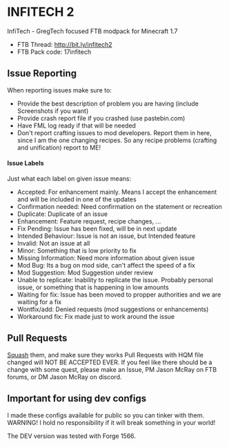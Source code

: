 # INFITECH 2

InfiTech - GregTech focused FTB modpack for Minecraft 1.7


* FTB Thread: http://bit.ly/infitech2
* FTB Pack code: 17infitech

## Issue Reporting
When reporting issues make sure to:
* Provide the best description of problem you are having (include Screenshots if you want)
* Provide crash report file if you crashed (use pastebin.com)
* Have FML log ready if that will be needed
* Don't report crafting issues to mod developers. Report them in here, since I am the one changing recipes. So any recipe problems (crafting and unification) report to ME!

#### Issue Labels
Just what each label on given issue means:
* Accepted: For enhancement mainly. Means I accept the enhancement and will be included in one of the updates
* Confirmation needed: Need confirmation on the statement or recreation
* Duplicate: Duplicate of an issue
* Enhancement: Feature request, recipe changes, ...
* Fix Pending: Issue has been fixed, will be in next update
* Intended Behaviour: Issue is not an issue, but Intended feature
* Invalid: Not an issue at all
* Minor: Something that is low priority to fix
* Missing Information: Need more information about given issue
* Mod Bug: Its a bug on mod side, can't affect the speed of a fix
* Mod Suggestion: Mod Suggestion under review
* Unable to replicate: Inability to replicate the issue. Probably personal issue, or something that is happening in low amounts
* Waiting for fix: Issue has been moved to propper authorities and we are waiting for a fix
* Wontfix/add: Denied requests (mod suggestions or enhancements)
* Workaround fix: Fix made just to work around the issue

## Pull Requests
[Squash](http://gitready.com/advanced/2009/02/10/squashing-commits-with-rebase.html) them, and make sure they works
Pull Requests with HQM file changed will NOT BE ACCEPTED EVER. If you feel like there should be a change with some quest, please make an Issue, PM Jason McRay on FTB forums, or DM Jason McRay on discord.

## Important for using dev configs
I made these configs available for public so you can tinker with them. WARNING! I hold no responsibility if it will break something in your world!

The DEV version was tested with Forge 1566.
